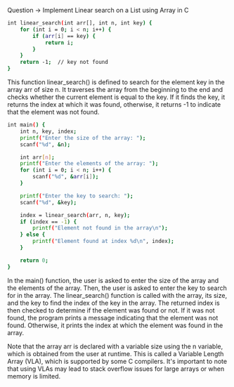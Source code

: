 Question -> Implement Linear search on a List using Array in C




```bash
int linear_search(int arr[], int n, int key) {
    for (int i = 0; i < n; i++) {
        if (arr[i] == key) {
            return i;
        }
    }
    return -1;  // key not found
}
```

This function linear_search() is defined to search for the element key in the array arr of size n. It traverses the array from the beginning to the end and checks whether the current element is equal to the key. If it finds the key, it returns the index at which it was found, otherwise, it returns -1 to indicate that the element was not found.

```bash
int main() {
    int n, key, index;
    printf("Enter the size of the array: ");
    scanf("%d", &n);

    int arr[n];
    printf("Enter the elements of the array: ");
    for (int i = 0; i < n; i++) {
        scanf("%d", &arr[i]);
    }

    printf("Enter the key to search: ");
    scanf("%d", &key);

    index = linear_search(arr, n, key);
    if (index == -1) {
        printf("Element not found in the array\n");
    } else {
        printf("Element found at index %d\n", index);
    }

    return 0;
}
```

In the main() function, the user is asked to enter the size of the array and the elements of the array. Then, the user is asked to enter the key to search for in the array. The linear_search() function is called with the array, its size, and the key to find the index of the key in the array. The returned index is then checked to determine if the element was found or not. If it was not found, the program prints a message indicating that the element was not found. Otherwise, it prints the index at which the element was found in the array.

Note that the array arr is declared with a variable size using the n variable, which is obtained from the user at runtime. This is called a Variable Length Array (VLA), which is supported by some C compilers. It's important to note that using VLAs may lead to stack overflow issues for large arrays or when memory is limited.
